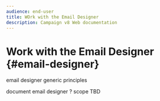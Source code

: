```yaml
---
audience: end-user
title: WOrk with the Email Designer
description: Campaign v8 Web documentation
---
```

# Work with the Email Designer {#email-designer}

email designer generic principles

document email designer ? scope TBD 
